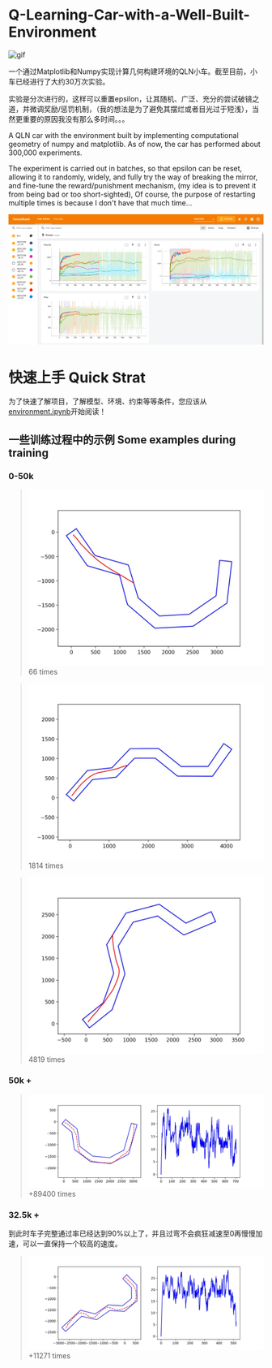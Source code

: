 # Q-Learning-Car-with-a-Well-Built-Environment

![gif](eval/2.gif)

一个通过Matplotlib和Numpy实现计算几何构建环境的QLN小车。截至目前，小车已经进行了大约30万次实验。

实验是分次进行的，这样可以重置epsilon，让其随机、广泛、充分的尝试破镜之道，并微调奖励/惩罚机制，（我的想法是为了避免其摆烂或者目光过于短浅），当然更重要的原因我没有那么多时间。。。


A QLN car with the environment built by implementing computational geometry of numpy and matplotlib. As of now, the car has performed about 300,000 experiments.

The experiment is carried out in batches, so that epsilon can be reset, allowing it to randomly, widely, and fully try the way of breaking the mirror, and fine-tune the reward/punishment mechanism, (my idea is to prevent it from being bad or too short-sighted), Of course, the purpose of restarting multiple times is because I don't have that much time...

![results](runs/result202212081325.png)

# 快速上手 Quick Strat

为了快速了解项目，了解模型、环境、约束等等条件，您应该从[environment.ipynb](environment.ipynb)开始阅读！

## 一些训练过程中的示例 Some examples during training

### 0-50k

> ![img](runs/20221205_21_25/better_passed66.jpg)
> 66 times

> ![img](runs/20221205_21_25/better_passed1814.jpg)
> 1814 times

> ![img](runs/20221205_21_25/better_passed4819.jpg)
> 4819 times

### 50k +

> ![img](runs/20221206_06_25/better89400.jpg)
> +89400 times

### 32.5k +

到此时车子完整通过率已经达到90%以上了，并且过弯不会疯狂减速至0再慢慢加速，可以一直保持一个较高的速度。

> ![img](runs/20221208_10_58/better11271.jpg)
> +11271 times




